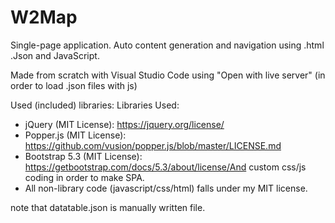 # W2Map
Single-page application. Auto content generation and navigation using .html .Json and JavaScript.

Made from scratch with Visual Studio Code using "Open with live server" (in order to load .json files with js)

Used (included) libraries:
Libraries Used:
- jQuery (MIT License): https://jquery.org/license/
- Popper.js (MIT License): https://github.com/vusion/popper.js/blob/master/LICENSE.md
- Bootstrap 5.3 (MIT License): https://getbootstrap.com/docs/5.3/about/license/And custom css/js coding in order to make SPA.
- All non-library code (javascript/css/html) falls under my MIT license.

note that datatable.json is manually written file.
